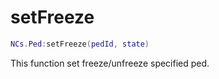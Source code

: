 # setFreeze

```lua
NCs.Ped:setFreeze(pedId, state)
```

This function set freeze/unfreeze specified ped.